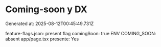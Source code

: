 # Coming-soon y DX

Generated at: 2025-08-12T00:45:49.731Z

feature-flags.json: present
flag comingSoon: true
ENV COMING_SOON: absent
app/page.tsx presente: Yes
